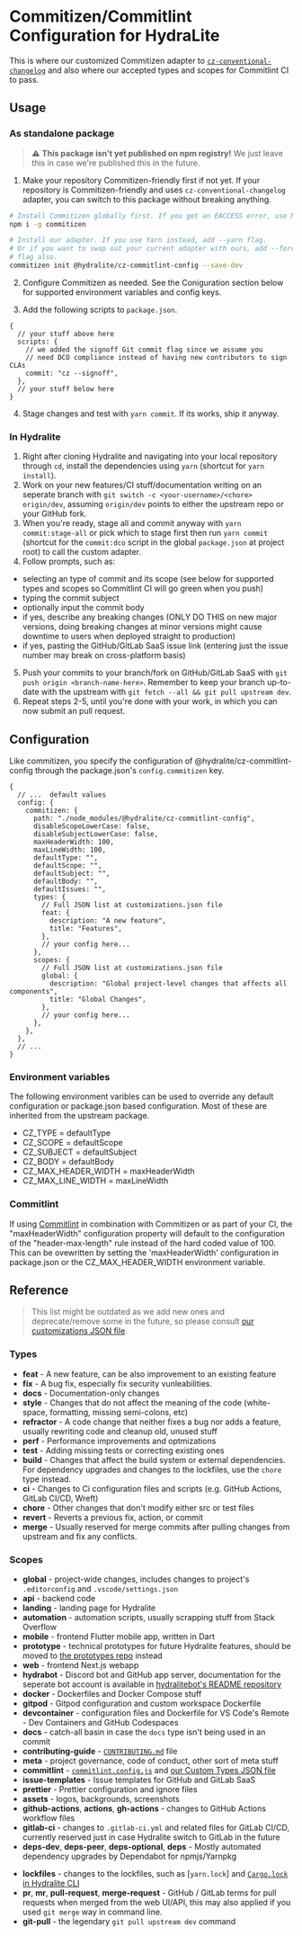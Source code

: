 # Commitizen/Commitlint Configuration for HydraLite

This is where our customized Commitizen adapter to [`cz-conventional-changelog`](https://github.com/commitizen/cz-conventional-changelog) and also where our accepted types and scopes for Commitlint CI to pass.

## Usage

### As standalone package

> :warning: **This package isn't yet published on npm registry!** We just leave this in case we're published this in the future.

1. Make your repository Commitizen-friendly first if not yet. If your repository is Commitizen-friendly and uses `cz-conventional-changelog` adapter,
   you can switch to this package without breaking anything.

```sh
# Install Commitizen globally first. If you get an EACCESS error, use Node Version manager instead or prefix sudo or run it as root.
npm i -g commitizen

# Install our adapter. If you use Yarn instead, add --yarn flag.
# Or if you want to swap out your current adapter with ours, add --force
# flag also.
commitizen init @hydralite/cz-commitlint-config --save-dev
```

2. Configure Commitizen as needed. See the Coniguration section below for supported environment variables and config keys.

3. Add the following scripts to `package.json`.

```json5
{
  // your stuff above here
  scripts: {
    // we added the signoff Git commit flag since we assume you
    // need DCO compliance instead of having new contributors to sign CLAs
    commit: "cz --signoff",
  },
  // your stuff below here
}
```

4. Stage changes and test with `yarn commit`. If its works, ship it anyway.

### In Hydralite

1. Right after cloning Hydralite and navigating into your local repository through `cd`, install the dependencies using `yarn` (shortcut for `yarn install`).
2. Work on your new features/CI stuff/documentation writing on an seperate branch with `git switch -c <your-username>/<chore> origin/dev`, assuming `origin/dev` points to either the upstream repo or your GitHub fork.
3. When you're ready, stage all and commit anyway with `yarn commit:stage-all` or pick which to stage first then run `yarn commit` (shortcut for the `commit:dco` script in the global `package.json` at project root) to call the custom adapter.
4. Follow prompts, such as:

- selecting an type of commit and its scope (see below for supported types and scopes so Commitlint CI will go green when you push)
- typing the commit subject
- optionally input the commit body
- if yes, describe any breaking changes (ONLY DO THIS on new major versions, doing breaking changes at minor versions might cause downtime to users when deployed straight to production)
- if yes, pasting the GitHub/GitLab SaaS issue link (entering just the issue number may break on cross-platform basis)

5. Push your commits to your branch/fork on GitHub/GitLab SaaS with `git push origin <branch-name-here>`. Remember to keep your branch up-to-date with the upstream with `git fetch --all && git pull upstream dev`.
6. Repeat steps 2-5, until you're done with your work, in which you can now submit an pull request.

## Configuration

Like commitizen, you specify the configuration of @hydralite/cz-commitlint-config through the package.json's `config.commitizen` key.

```json5
{
  // ...  default values
  config: {
    commitizen: {
      path: "./node_modules/@hydralite/cz-commitlint-config",
      disableScopeLowerCase: false,
      disableSubjectLowerCase: false,
      maxHeaderWidth: 100,
      maxLineWidth: 100,
      defaultType: "",
      defaultScope: "",
      defaultSubject: "",
      defaultBody: "",
      defaultIssues: "",
      types: {
        // Full JSON list at customizations.json file
        feat: {
          description: "A new feature",
          title: "Features",
        },
        // your config here...
      },
      scopes: {
        // Full JSON list at customizations.json file
        global: {
          description: "Global project-level changes that affects all components",
          title: "Global Changes",
        },
        // your config here...
      },
    },
  },
  // ...
}
```

### Environment variables

The following environment varibles can be used to override any default configuration or package.json based configuration. Most of these are
inherited from the upstream package.

- CZ_TYPE = defaultType
- CZ_SCOPE = defaultScope
- CZ_SUBJECT = defaultSubject
- CZ_BODY = defaultBody
- CZ_MAX_HEADER_WIDTH = maxHeaderWidth
- CZ_MAX_LINE_WIDTH = maxLineWidth

### Commitlint

If using [Commitlint](https://github.com/conventional-changelog/commitlint) in combination with Commitizen or as part of your CI, the "maxHeaderWidth" configuration property will default to the configuration of the "header-max-length" rule instead of the hard coded value of 100. This can be ovewritten by setting the 'maxHeaderWidth' configuration in package.json or the CZ_MAX_HEADER_WIDTH environment variable.

## Reference

> This list might be outdated as we add new ones and deprecate/remove some in the future, so please consult [our customizations JSON file](./customizations.json).

### Types

- **feat** - A new feature, can be also improvement to an existing feature
- **fix** - A bug fix, especially fix security vunleabilities.
- **docs** - Documentation-only changes
- **style** - Changes that do not affect the meaning of the code (white-space, formatting, missing semi-colons, etc)
- **refractor** - A code change that neither fixes a bug nor adds a feature, usually rewriting code and cleanup old, unused stuff
- **perf** - Performance improvements and optmizations
- **test** - Adding missing tests or correcting existing ones
- **build** - Changes that affect the build system or external dependencies. For dependency upgrades and changes to the lockfiles, use the `chore` type instead.
- **ci** - Changes to Ci configuration files and scripts (e.g. GitHub Actions, GitLab CI/CD, Wreft)
- **chore** - Other changes that don't modify either src or test files
- **revert** - Reverts a previous fix, action, or commit
- **merge** - Usually reserved for merge commits after pulling changes from upstream and fix any conflicts.

### Scopes

- **global** - project-wide changes, includes changes to project's `.editorconfig` and `.vscode/settings.json`
- **api** - backend code
- **landing** - landing page for Hydralite
- **automation** - automation scripts, usually scrapping stuff from Stack Overflow
- **mobile** - frontend Flutter mobile app, written in Dart
- **prototype** - technical prototypes for future Hydralite features, should be moved to [the prototypes repo](https://github.com/hydralite/prototypes) instead
- **web** - frontend Next.js webapp
- **hydrabot** - Discord bot and GitHub app server, documentation for the seperate bot account is available in [hydralitebot's README repository](https://github.com/hydralitebot/hydralitebot)
- **docker** - Dockerfiles and Docker Compose stuff
- **gitpod** - Gitpod configuration and custom workspace Dockerfile
- **devcontainer** - configuration files and Dockerfile for VS Code's Remote - Dev Containers and GitHub Codespaces
- **docs** - catch-all basin in case the `docs` type isn't being used in an commit
- **contributing-guide** - [`CONTRIBUTING.md`](../CONTRIBUTING.md) file
- **meta** - project governance, code of conduct, other sort of meta stuff
- **commitlint** - [`commitlint.config.js`](../commitlint.config.js) and [our Custom Types JSON file](./custom-types.json)
- **issue-templates** - Issue templates for GitHub and GitLab SaaS
- **prettier** - Prettier configuration and ignore files
- **assets** - logos, backgrounds, screenshots
- **github-actions**, **actions**, **gh-actions** - changes to GitHub Actions workflow files
- **gitlab-ci** - changes to `.gitlab-ci.yml` and related files for GitLab CI/CD, currently reserved just in case Hydralite switch to GitLab in the future
- **deps-dev**, **deps-peer**, **deps-optional**, **deps** - Mostly automated dependency upgrades by Dependabot for npmjs/Yarnpkg

* **lockfiles** - changes to the lockfiles, such as [`yarn.lock`] and [`Cargo.lock` in Hydralite CLI](../cli/Cargo.lock)
* **pr**, **mr**, **pull-request**, **merge-request** - GitHub / GitLab terms for pull requests when merged from the web UI/API, this may also applied if you used `git merge` way in command line.
* **git-pull** - the legendary `git pull upstream dev` command
